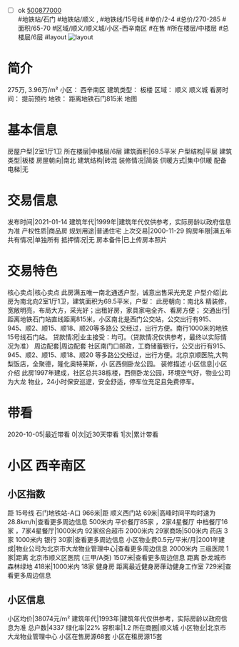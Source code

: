 - [ ] ok [500877000](https://bj.5i5j.com/ershoufang/500877000.html)  
 #地铁站/石门 #地铁站/顺义 ,  #地铁线/15号线
#单价/2-4 #总价/270-285 #面积/65-70   #区域/顺义/顺义城/小区-西辛南区 #在售 #所在楼层/中楼层 #总楼层/6层 #layout 
![layout](http://image2a.5i5j.com/scm/HOUSE_CUSTOMER/db91b0eac3d648f68e1aa635a7bf774c.jpg_P5.jpg) 
# 简介 
 275万,  3.96万/m² 
小区： 西辛南区
建筑类型： 板楼
区域： 顺义 顺义城
看房时间： 提前预约
地铁： 距离地铁石门815米 地图
# 基本信息 
 房屋户型|2室1厅1卫
所在楼层|中楼层/6层
建筑面积|69.5平米
户型结构|平层
建筑类型|板楼
房屋朝向|南北
建筑结构|砖混
装修情况|简装
供暖方式|集中供暖
配备电梯|无
# 交易信息 
 发布时间|2021-01-14
建筑年代|1999年|建筑年代仅供参考，实际房龄以政府信息为准
产权性质|商品房
规划用途|普通住宅
上次交易|2000-11-29
购房年限|满五年
共有情况|单独所有
抵押情况|无
房本备件|已上传房本照片
# 交易特色 
 核心卖点|核心卖点 此房满五唯一南北通透户型，诚意出售采光充足
户型介绍|此房为南北向2室1厅1卫，建筑面积为69.5平米，户型： 此房朝向：南北& 精装修，宽敞明亮，布局大方，采光好；出租好房，家具家电全齐、看房方便；
交通出行|距离地铁石门站直线距离815米，小区南北是西门公交站，公交出行有915、945、顺2、顺15、顺18、顺20等多路公 交经过，出行方便。南行1000米的地铁15号线石门站。
贷款情况|业主接受：均可。（贷款情况仅供参考，最终以实际情况为准）
周边配套|周边配套 社区南门口邮政，工商储蓄银行，公交出行有915、945、顺2、顺15、顺18、顺20 等多路公交经过，出行方便。北京京顺医院,大鸭梨饭店，全聚德，隆化奥特莱斯，小 区西侧卧龙公园。 装修描述
小区信息|小区介绍 此房1997年建成，社区总共38栋楼，西侧卧龙公园，环境空气好，物业公司为大龙 物业，24小时保安巡逻，安全舒适，停车位充足且免费停车。
# 带看 
 2020-10-05|最近带看	 0|次|近30天带看	 1|次|累计带看
# 小区 西辛南区
## 小区指数 
 距 15号线 石门地铁站-A口 966米|距 顺义西门站 69米|高峰时间平均时速为28.8km/h|查看更多周边信息
500米内 平价餐厅85家 ，2家4星餐厅
中档餐厅16家 ，7家4星餐厅|1000米内 92家综合超市
2000米内 29家商场|500米内 药店 3家
1000米内 银行 30家|查看更多周边信息
小区物业费0.5元/平米/月|2001年建成|物业公司为北京市大龙物业管理中心|查看更多周边信息
2000米内 三级医院 1家|距离 北京市顺义区医院 (三甲/A类) 1507米|查看更多周边信息
距离 卧龙城市森林绿地 418米|1000米内 18家 健身房
距离最近健身房葎动健身工作室 729米|查看更多周边信息
## 小区信息 
 小区均价|38074元/m²
建筑年代|1993年|建筑年代仅供参考，实际房龄以政府信息为准
总户数|4337
绿化率|22%
容积率|1.2
所在商圈|顺义城
小区物业|北京市大龙物业管理中心
小区在售房源68套
小区在租房源15套
